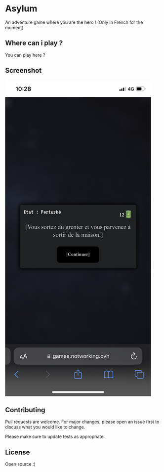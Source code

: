 # Asylum

An adventure game where you are the hero ! (Only in French for the moment)

## Where can i play ? 

You can play here ?

## Screenshot


![This is an image](https://github.com/NathanKneT/Asylum/blob/main/assets/img/IMG_1458.png)

## Contributing
Pull requests are welcome. For major changes, please open an issue first to discuss what you would like to change.

Please make sure to update tests as appropriate.

## License
Open source :)
